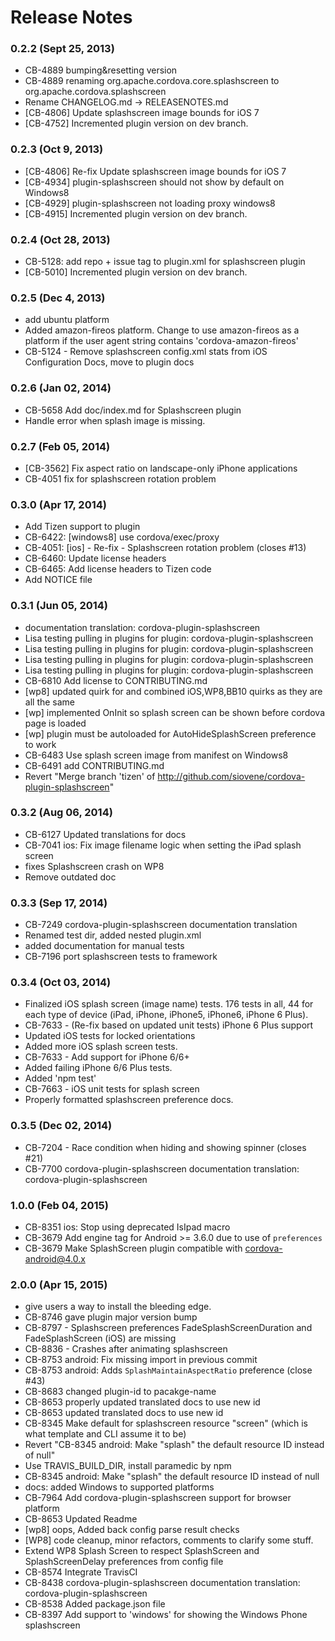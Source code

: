 <!--
#
# Licensed to the Apache Software Foundation (ASF) under one
# or more contributor license agreements.  See the NOTICE file
# distributed with this work for additional information
# regarding copyright ownership.  The ASF licenses this file
# to you under the Apache License, Version 2.0 (the
# "License"); you may not use this file except in compliance
# with the License.  You may obtain a copy of the License at
# 
# http://www.apache.org/licenses/LICENSE-2.0
# 
# Unless required by applicable law or agreed to in writing,
# software distributed under the License is distributed on an
# "AS IS" BASIS, WITHOUT WARRANTIES OR CONDITIONS OF ANY
#  KIND, either express or implied.  See the License for the
# specific language governing permissions and limitations
# under the License.
#
-->
# Release Notes

### 0.2.2 (Sept 25, 2013)
* CB-4889 bumping&resetting version
* CB-4889 renaming org.apache.cordova.core.splashscreen to org.apache.cordova.splashscreen
* Rename CHANGELOG.md -> RELEASENOTES.md
* [CB-4806] Update splashscreen image bounds for iOS 7
* [CB-4752] Incremented plugin version on dev branch.

### 0.2.3 (Oct 9, 2013)
* [CB-4806] Re-fix Update splashscreen image bounds for iOS 7
* [CB-4934] plugin-splashscreen should not show by default on Windows8
* [CB-4929] plugin-splashscreen not loading proxy windows8
* [CB-4915] Incremented plugin version on dev branch.

### 0.2.4 (Oct 28, 2013)
* CB-5128: add repo + issue tag to plugin.xml for splashscreen plugin
* [CB-5010] Incremented plugin version on dev branch.

### 0.2.5 (Dec 4, 2013)
* add ubuntu platform
* Added amazon-fireos platform. Change to use amazon-fireos as a platform if the user agent string contains 'cordova-amazon-fireos'
* CB-5124 - Remove splashscreen config.xml stats from iOS Configuration Docs, move to plugin docs

### 0.2.6 (Jan 02, 2014)
* CB-5658 Add doc/index.md for Splashscreen plugin
* Handle error when splash image is missing.

### 0.2.7 (Feb 05, 2014)
* [CB-3562] Fix aspect ratio on landscape-only iPhone applications
* CB-4051 fix for splashscreen rotation problem

### 0.3.0 (Apr 17, 2014)
* Add Tizen support to plugin
* CB-6422: [windows8] use cordova/exec/proxy
* CB-4051: [ios] - Re-fix - Splashscreen rotation problem (closes #13)
* CB-6460: Update license headers
* CB-6465: Add license headers to Tizen code
* Add NOTICE file

### 0.3.1 (Jun 05, 2014)
* documentation translation: cordova-plugin-splashscreen
* Lisa testing pulling in plugins for plugin: cordova-plugin-splashscreen
* Lisa testing pulling in plugins for plugin: cordova-plugin-splashscreen
* Lisa testing pulling in plugins for plugin: cordova-plugin-splashscreen
* Lisa testing pulling in plugins for plugin: cordova-plugin-splashscreen
* CB-6810 Add license to CONTRIBUTING.md
* [wp8] updated quirk for  and combined iOS,WP8,BB10 quirks as they are all the same
* [wp] implemented OnInit so splash screen can be shown before cordova page is loaded
* [wp] plugin must be autoloaded for AutoHideSplashScreen preference to work
* CB-6483 Use splash screen image from manifest on Windows8
* CB-6491 add CONTRIBUTING.md
* Revert "Merge branch 'tizen' of http://github.com/siovene/cordova-plugin-splashscreen"

### 0.3.2 (Aug 06, 2014)
* CB-6127 Updated translations for docs
* CB-7041 ios: Fix image filename logic when setting the iPad splash screen
* fixes Splashscreen crash on WP8
* Remove outdated doc

### 0.3.3 (Sep 17, 2014)
* CB-7249 cordova-plugin-splashscreen documentation translation
* Renamed test dir, added nested plugin.xml
* added documentation for manual tests
* CB-7196 port splashscreen tests to framework

### 0.3.4 (Oct 03, 2014)
* Finalized iOS splash screen (image name) tests. 176 tests in all, 44 for each type of device (iPad, iPhone, iPhone5, iPhone6, iPhone 6 Plus).
* CB-7633 - (Re-fix based on updated unit tests) iPhone 6 Plus support
* Updated iOS tests for locked orientations
* Added more iOS splash screen tests.
* CB-7633 - Add support for iPhone 6/6+
* Added failing iPhone 6/6 Plus tests.
* Added 'npm test'
* CB-7663 - iOS unit tests for splash screen
* Properly formatted splashscreen preference docs.

### 0.3.5 (Dec 02, 2014)
* CB-7204 - Race condition when hiding and showing spinner (closes #21)
* CB-7700 cordova-plugin-splashscreen documentation translation: cordova-plugin-splashscreen

### 1.0.0 (Feb 04, 2015)
* CB-8351 ios: Stop using deprecated IsIpad macro
* CB-3679 Add engine tag for Android >= 3.6.0 due to use of `preferences`
* CB-3679 Make SplashScreen plugin compatible with cordova-android@4.0.x

### 2.0.0 (Apr 15, 2015)
* give users a way to install the bleeding edge.
* CB-8746 gave plugin major version bump
* CB-8797 - Splashscreen preferences FadeSplashScreenDuration and FadeSplashScreen (iOS) are missing
* CB-8836 - Crashes after animating splashscreen
* CB-8753 android: Fix missing import in previous commit
* CB-8753 android: Adds `SplashMaintainAspectRatio` preference (close #43)
* CB-8683 changed plugin-id to pacakge-name
* CB-8653 properly updated translated docs to use new id
* CB-8653 updated translated docs to use new id
* CB-8345 Make default for splashscreen resource "screen" (which is what template and CLI assume it to be)
* Revert "CB-8345 android: Make "splash" the default resource ID instead of null"
* Use TRAVIS_BUILD_DIR, install paramedic by npm
* CB-8345 android: Make "splash" the default resource ID instead of null
* docs: added Windows to supported platforms
* CB-7964 Add cordova-plugin-splashscreen support for browser platform
* CB-8653 Updated Readme
* [wp8] oops, Added back config parse result checks
* [WP8] code cleanup, minor refactors, comments to clarify some stuff.
* Extend WP8 Splash Screen to respect SplashScreen and SplashScreenDelay preferences from config file
* CB-8574 Integrate TravisCI
* CB-8438 cordova-plugin-splashscreen documentation translation: cordova-plugin-splashscreen
* CB-8538 Added package.json file
* CB-8397 Add support to 'windows' for showing the Windows Phone splashscreen

